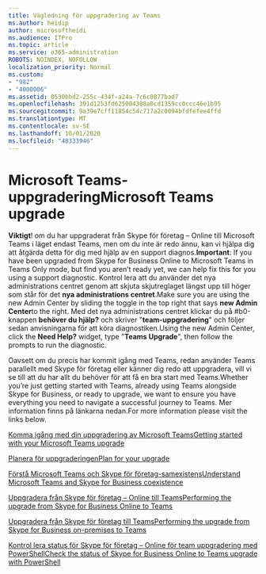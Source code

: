 ```yaml
---
title: Vägledning för uppgradering av Teams
ms.author: heidip
author: microsoftheidi
ms.audience: ITPro
ms.topic: article
ms.service: o365-administration
ROBOTS: NOINDEX, NOFOLLOW
localization_priority: Normal
ms.custom:
- "982"
- "4000006"
ms.assetid: 0530bbd2-255c-434f-a24a-7c6c0877bad7
ms.openlocfilehash: 391d1253fd625004308a0cd1359cc0ccc46e1b95
ms.sourcegitcommit: 9a39e7cff11854c54c717a2c0094bfdfefee4ffd
ms.translationtype: MT
ms.contentlocale: sv-SE
ms.lasthandoff: 10/01/2020
ms.locfileid: "48333946"
---
```

# <a name="microsoft-teams-upgrade"></a><span data-ttu-id="fa14c-102">Microsoft Teams-uppgradering</span><span class="sxs-lookup"><span data-stu-id="fa14c-102">Microsoft Teams upgrade</span></span>

<span data-ttu-id="fa14c-103">**Viktigt**! om du har uppgraderat från Skype för företag – Online till Microsoft Teams i läget endast Teams, men om du inte är redo ännu, kan vi hjälpa dig att åtgärda detta för dig med hjälp av en support diagnos.</span><span class="sxs-lookup"><span data-stu-id="fa14c-103">**Important**: If you have been upgraded from Skype for Business Online to Microsoft Teams in Teams Only mode, but find you aren’t ready yet, we can help fix this for you using a support diagnostic.</span></span> <span data-ttu-id="fa14c-104">Kontrol lera att du använder det nya administrations centret genom att skjuta skjutreglaget längst upp till höger som står för det **nya administrations centret**.</span><span class="sxs-lookup"><span data-stu-id="fa14c-104">Make sure you are using the new Admin Center by sliding the toggle in the top right that says **new Admin Center**to the right.</span></span> <span data-ttu-id="fa14c-105">Med det nya administrations centret klickar du på #b0-knappen **behöver du hjälp?** och skriver "**team-uppgradering**" och följer sedan anvisningarna för att köra diagnostiken.</span><span class="sxs-lookup"><span data-stu-id="fa14c-105">Using the new Admin Center, click the **Need Help?** widget, type "**Teams Upgrade**", then follow the prompts to run the diagnostic.</span></span>

<span data-ttu-id="fa14c-106">Oavsett om du precis har kommit igång med Teams, redan använder Teams parallellt med Skype för företag eller känner dig redo att uppgradera, vill vi se till att du har allt du behöver för att få en bra start med Teams.</span><span class="sxs-lookup"><span data-stu-id="fa14c-106">Whether you’re just getting started with Teams, already using Teams alongside Skype for Business, or ready to upgrade, we want to ensure you have everything you need to navigate a successful journey to Teams.</span></span> <span data-ttu-id="fa14c-107">Mer information finns på länkarna nedan.</span><span class="sxs-lookup"><span data-stu-id="fa14c-107">For more information please visit the links below.</span></span>

[<span data-ttu-id="fa14c-108">Komma igång med din uppgradering av Microsoft Teams</span><span class="sxs-lookup"><span data-stu-id="fa14c-108">Getting started with your Microsoft Teams upgrade</span></span>](https://docs.microsoft.com/MicrosoftTeams/upgrade-start-here)

[<span data-ttu-id="fa14c-109">Planera för uppgraderingen</span><span class="sxs-lookup"><span data-stu-id="fa14c-109">Plan for your upgrade</span></span>](https://docs.microsoft.com/MicrosoftTeams/upgrade-plan-journey)

[<span data-ttu-id="fa14c-110">Förstå Microsoft Teams och Skype för företag-samexistens</span><span class="sxs-lookup"><span data-stu-id="fa14c-110">Understand Microsoft Teams and Skype for Business coexistence</span></span>](https://docs.microsoft.com/MicrosoftTeams/teams-and-skypeforbusiness-coexistence-and-interoperability)

[<span data-ttu-id="fa14c-111">Uppgradera från Skype för företag – Online till Teams</span><span class="sxs-lookup"><span data-stu-id="fa14c-111">Performing the upgrade from Skype for Business Online to Teams</span></span>](https://docs.microsoft.com/MicrosoftTeams/upgrade-to-teams-execute-skypeforbusinessonline)

[<span data-ttu-id="fa14c-112">Uppgradera från Skype för företag till Teams</span><span class="sxs-lookup"><span data-stu-id="fa14c-112">Performing the upgrade from Skype for Business on-premises to Teams</span></span>](https://docs.microsoft.com/MicrosoftTeams/upgrade-to-teams-execute-skypeforbusinesshybridonprem)
 
[<span data-ttu-id="fa14c-113">Kontrol lera status för Skype för företag – Online för team uppgradering med PowerShell</span><span class="sxs-lookup"><span data-stu-id="fa14c-113">Check the status of Skype for Business Online to Teams upgrade with PowerShell</span></span>](https://docs.microsoft.com/powershell/module/skype/get-csteamsupgradestatus?view=skype-ps)